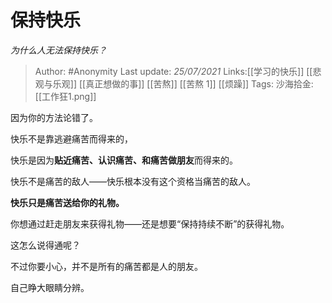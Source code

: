 # 保持快乐
*为什么人无法保持快乐？*

> Author: #Anonymity
> Last update: *25/07/2021*
> Links:[[学习的快乐]] [[悲观与乐观]] [[真正想做的事]] [[苦熬]] [[苦熬 1]] [[烦躁]]
> Tags:
> 沙海拾金: [[工作狂1.png]]

因为你的方法论错了。

快乐不是靠逃避痛苦而得来的，

快乐是因为**贴近痛苦、认识痛苦、和痛苦做朋友**而得来的。

快乐不是痛苦的敌人——快乐根本没有这个资格当痛苦的敌人。

**快乐只是痛苦送给你的礼物。**

你想通过赶走朋友来获得礼物——还是想要“保持持续不断”的获得礼物。

这怎么说得通呢？

不过你要小心，并不是所有的痛苦都是人的朋友。

自己睁大眼睛分辨。

